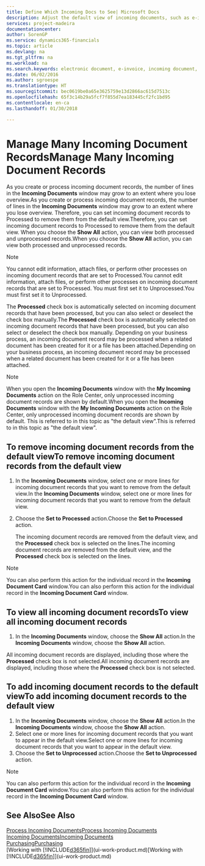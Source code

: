 ```yaml
---
title: Define Which Incoming Docs to See| Microsoft Docs
description: Adjust the default view of incoming documents, such as e-invoices, to improve your overview of processed and unprocessed records.
services: project-madeira
documentationcenter: 
author: SorenGP
ms.service: dynamics365-financials
ms.topic: article
ms.devlang: na
ms.tgt_pltfrm: na
ms.workload: na
ms.search.keywords: electronic document, e-invoice, incoming document, OCR, ecommerce, document exchange, import invoice
ms.date: 06/02/2016
ms.author: sgroespe
ms.translationtype: HT
ms.sourcegitcommit: bec0619be0a65e3625759e13d2866ac615d7513c
ms.openlocfilehash: 65f3c14b29a5fcf7f855d7ea183445cf2fc1bd95
ms.contentlocale: en-ca
ms.lasthandoff: 01/30/2018

---
```

# <a name="manage-many-incoming-document-records"></a><span data-ttu-id="fceee-103">Manage Many Incoming Document Records</span><span class="sxs-lookup"><span data-stu-id="fceee-103">Manage Many Incoming Document Records</span></span>
<span data-ttu-id="fceee-104">As you create or process incoming document records, the number of lines in the **Incoming Documents** window may grow to an extent where you lose overview.</span><span class="sxs-lookup"><span data-stu-id="fceee-104">As you create or process incoming document records, the number of lines in the **Incoming Documents** window may grow to an extent where you lose overview.</span></span> <span data-ttu-id="fceee-105">Therefore, you can set incoming document records to Processed to remove them from the default view.</span><span class="sxs-lookup"><span data-stu-id="fceee-105">Therefore, you can set incoming document records to Processed to remove them from the default view.</span></span> <span data-ttu-id="fceee-106">When you choose the **Show All** action, you can view both processed and unprocessed records.</span><span class="sxs-lookup"><span data-stu-id="fceee-106">When you choose the **Show All** action, you can view both processed and unprocessed records.</span></span>

> [!NOTE]  
>   <span data-ttu-id="fceee-107">You cannot edit information, attach files, or perform other processes on incoming document records that are set to Processed.</span><span class="sxs-lookup"><span data-stu-id="fceee-107">You cannot edit information, attach files, or perform other processes on incoming document records that are set to Processed.</span></span> <span data-ttu-id="fceee-108">You must first set it to Unprocessed.</span><span class="sxs-lookup"><span data-stu-id="fceee-108">You must first set it to Unprocessed.</span></span>

<span data-ttu-id="fceee-109">The **Processed** check box is automatically selected on incoming document records that have been processed, but you can also select or deselect the check box manually.</span><span class="sxs-lookup"><span data-stu-id="fceee-109">The **Processed** check box is automatically selected on incoming document records that have been processed, but you can also select or deselect the check box manually.</span></span> <span data-ttu-id="fceee-110">Depending on your business process, an incoming document record may be processed when a related document has been created for it or a file has been attached.</span><span class="sxs-lookup"><span data-stu-id="fceee-110">Depending on your business process, an incoming document record may be processed when a related document has been created for it or a file has been attached.</span></span>

> [!NOTE]  
>   <span data-ttu-id="fceee-111">When you open the **Incoming Documents** window with the **My Incoming Documents** action on the Role Center, only unprocessed incoming document records are shown by default.</span><span class="sxs-lookup"><span data-stu-id="fceee-111">When you open the **Incoming Documents** window with the **My Incoming Documents** action on the Role Center, only unprocessed incoming document records are shown by default.</span></span> <span data-ttu-id="fceee-112">This is referred to in this topic as "the default view".</span><span class="sxs-lookup"><span data-stu-id="fceee-112">This is referred to in this topic as "the default view".</span></span>

## <a name="to-remove-incoming-document-records-from-the-default-view"></a><span data-ttu-id="fceee-113">To remove incoming document records from the default view</span><span class="sxs-lookup"><span data-stu-id="fceee-113">To remove incoming document records from the default view</span></span>
1. <span data-ttu-id="fceee-114">In the **Incoming Documents** window, select one or more lines for incoming document records that you want to remove from the default view.</span><span class="sxs-lookup"><span data-stu-id="fceee-114">In the **Incoming Documents** window, select one or more lines for incoming document records that you want to remove from the default view.</span></span>
2. <span data-ttu-id="fceee-115">Choose the **Set to Processed** action.</span><span class="sxs-lookup"><span data-stu-id="fceee-115">Choose the **Set to Processed** action.</span></span>

    <span data-ttu-id="fceee-116">The incoming document records are removed from the default view, and the **Processed** check box is selected on the lines.</span><span class="sxs-lookup"><span data-stu-id="fceee-116">The incoming document records are removed from the default view, and the **Processed** check box is selected on the lines.</span></span>

> [!NOTE]  
>   <span data-ttu-id="fceee-117">You can also perform this action for the individual record in the **Incoming Document Card** window.</span><span class="sxs-lookup"><span data-stu-id="fceee-117">You can also perform this action for the individual record in the **Incoming Document Card** window.</span></span>

## <a name="to-view-all-incoming-document-records"></a><span data-ttu-id="fceee-118">To view all incoming document records</span><span class="sxs-lookup"><span data-stu-id="fceee-118">To view all incoming document records</span></span>
1. <span data-ttu-id="fceee-119">In the **Incoming Documents** window, choose the **Show All** action.</span><span class="sxs-lookup"><span data-stu-id="fceee-119">In the **Incoming Documents** window, choose the **Show All** action.</span></span>

<span data-ttu-id="fceee-120">All incoming document records are displayed, including those where the **Processed** check box is not selected.</span><span class="sxs-lookup"><span data-stu-id="fceee-120">All incoming document records are displayed, including those where the **Processed** check box is not selected.</span></span>

## <a name="to-add-incoming-document-records-to-the-default-view"></a><span data-ttu-id="fceee-121">To add incoming document records to the default view</span><span class="sxs-lookup"><span data-stu-id="fceee-121">To add incoming document records to the default view</span></span>
1. <span data-ttu-id="fceee-122">In the **Incoming Documents** window, choose the **Show All** action.</span><span class="sxs-lookup"><span data-stu-id="fceee-122">In the **Incoming Documents** window, choose the **Show All** action.</span></span>
2. <span data-ttu-id="fceee-123">Select one or more lines for incoming document records that you want to appear in the default view.</span><span class="sxs-lookup"><span data-stu-id="fceee-123">Select one or more lines for incoming document records that you want to appear in the default view.</span></span>
3. <span data-ttu-id="fceee-124">Choose the **Set to Unprocessed** action.</span><span class="sxs-lookup"><span data-stu-id="fceee-124">Choose the **Set to Unprocessed** action.</span></span>  

> [!NOTE]  
>   <span data-ttu-id="fceee-125">You can also perform this action for the individual record in the **Incoming Document Card** window.</span><span class="sxs-lookup"><span data-stu-id="fceee-125">You can also perform this action for the individual record in the **Incoming Document Card** window.</span></span>

## <a name="see-also"></a><span data-ttu-id="fceee-126">See Also</span><span class="sxs-lookup"><span data-stu-id="fceee-126">See Also</span></span>
[<span data-ttu-id="fceee-127">Process Incoming Documents</span><span class="sxs-lookup"><span data-stu-id="fceee-127">Process Incoming Documents</span></span>](across-process-income-documents.md)  
[<span data-ttu-id="fceee-128">Incoming Documents</span><span class="sxs-lookup"><span data-stu-id="fceee-128">Incoming Documents</span></span>](across-income-documents.md)  
[<span data-ttu-id="fceee-129">Purchasing</span><span class="sxs-lookup"><span data-stu-id="fceee-129">Purchasing</span></span>](purchasing-manage-purchasing.md)  
<span data-ttu-id="fceee-130">[Working with [!INCLUDE[d365fin](includes/d365fin_md.md)]](ui-work-product.md)</span><span class="sxs-lookup"><span data-stu-id="fceee-130">[Working with [!INCLUDE[d365fin](includes/d365fin_md.md)]](ui-work-product.md)</span></span>

